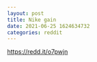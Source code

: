 ```yaml
--- 
layout: post 
title: Nike gain 
date: 2021-06-25 1624634732 
categories: reddit 
--- 
```

https://redd.it/o7pwjn